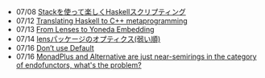 * 07/08 [Stackを使って楽しくHaskellスクリプティング](http://qiita.com/tanakh/items/1ca4ba9e1f5006a30106)
* 07/12 [Translating Haskell to C++ metaprogramming](http://www.vandenoever.info/blog/2015/07/12/translating-haskell-to-c++.html)
* 07/13 [From Lenses to Yoneda Embedding](http://bartoszmilewski.com/2015/07/13/from-lenses-to-yoneda-embedding/)
* 07/14 [lensパッケージのオプティクス(弱い順)](http://fumieval.hatenablog.com/entry/2015/07/14/223329)
* 07/16 [Don’t use Default](http://phaazon.blogspot.jp/2015/07/dont-use-default.html)
* 07/16 [MonadPlus and Alternative are just near-semirings in the category of endofunctors, what's the problem?](http://tomschrijvers.blogspot.jp/2015/07/monadplus-and-alternative-are-just-near.html)
